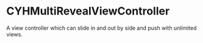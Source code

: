 CYHMultiRevealViewController
============================

A view controller which can slide in and out by side and push with unlimited views.
